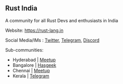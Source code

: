 ## Rust India
A community for all Rust Devs and enthusiasts in India

Website: https://rust-lang.in

Social Media/IMs : [Twitter](https://twitter.com/rustlangin), [Telegram](https://t.me/RustIndia), [Discord](https://discord.gg/p3uaTXS6NP)

Sub-communities:
- Hyderabad | [Meetup](https://www.meetup.com/rust-hyderabad/)
- Bangalore | [Hasgeek](http://hasgeek.com/rustindia)
- Chennai | [Meetup](https://www.meetup.com/mad-rs/)
- Kerala | [Telegram](https://t.me/keralars)

